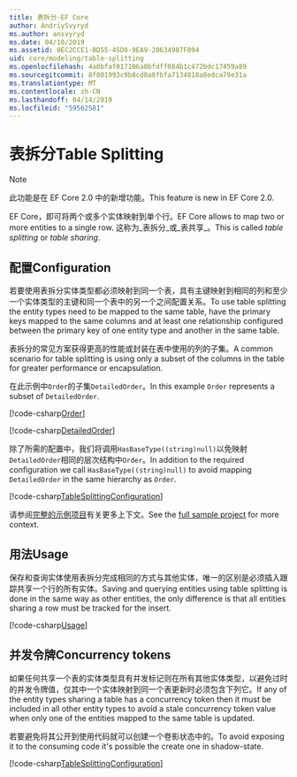 ```yaml
---
title: 表拆分-EF Core
author: AndriySvyryd
ms.author: ansvyryd
ms.date: 04/10/2019
ms.assetid: 0EC2CCE1-BD55-45D8-9EA9-20634987F094
uid: core/modeling/table-splitting
ms.openlocfilehash: 4a0bfaf017106a0bfdff084b1c472bdc17459a89
ms.sourcegitcommit: 8f801993c9b8cd8a8fbfa7134818a8edca79e31a
ms.translationtype: MT
ms.contentlocale: zh-CN
ms.lasthandoff: 04/14/2019
ms.locfileid: "59562581"
---
```

# <a name="table-splitting"></a><span data-ttu-id="1d72b-102">表拆分</span><span class="sxs-lookup"><span data-stu-id="1d72b-102">Table Splitting</span></span>

>[!NOTE]
> <span data-ttu-id="1d72b-103">此功能是在 EF Core 2.0 中的新增功能。</span><span class="sxs-lookup"><span data-stu-id="1d72b-103">This feature is new in EF Core 2.0.</span></span>

<span data-ttu-id="1d72b-104">EF Core，即可将两个或多个实体映射到单个行。</span><span class="sxs-lookup"><span data-stu-id="1d72b-104">EF Core allows to map two or more entities to a single row.</span></span> <span data-ttu-id="1d72b-105">这称为_表拆分_或_表共享_。</span><span class="sxs-lookup"><span data-stu-id="1d72b-105">This is called _table splitting_ or _table sharing_.</span></span>

## <a name="configuration"></a><span data-ttu-id="1d72b-106">配置</span><span class="sxs-lookup"><span data-stu-id="1d72b-106">Configuration</span></span>

<span data-ttu-id="1d72b-107">若要使用表拆分实体类型都必须映射到同一个表，具有主键映射到相同的列和至少一个实体类型的主键和同一个表中的另一个之间配置关系。</span><span class="sxs-lookup"><span data-stu-id="1d72b-107">To use table splitting the entity types need to be mapped to the same table, have the primary keys mapped to the same columns and at least one relationship configured between the primary key of one entity type and another in the same table.</span></span>

<span data-ttu-id="1d72b-108">表拆分的常见方案获得更高的性能或封装在表中使用的列的子集。</span><span class="sxs-lookup"><span data-stu-id="1d72b-108">A common scenario for table splitting is using only a subset of the columns in the table for greater performance or encapsulation.</span></span>

<span data-ttu-id="1d72b-109">在此示例中`Order`的子集`DetailedOrder`。</span><span class="sxs-lookup"><span data-stu-id="1d72b-109">In this example `Order` represents a subset of `DetailedOrder`.</span></span>

[!code-csharp[Order](../../../samples/core/Modeling/TableSplitting/Order.cs?name=Order)]

[!code-csharp[DetailedOrder](../../../samples/core/Modeling/TableSplitting/DetailedOrder.cs?name=DetailedOrder)]

<span data-ttu-id="1d72b-110">除了所需的配置中，我们将调用`HasBaseType((string)null)`以免映射`DetailedOrder`相同的层次结构中`Order`。</span><span class="sxs-lookup"><span data-stu-id="1d72b-110">In addition to the required configuration we call `HasBaseType((string)null)` to avoid mapping `DetailedOrder` in the same hierarchy as `Order`.</span></span>

[!code-csharp[TableSplittingConfiguration](../../../samples/core/Modeling/TableSplitting/TableSplittingContext.cs?name=TableSplitting&highlight=3)]

<span data-ttu-id="1d72b-111">请参阅[完整的示例项目](https://github.com/aspnet/EntityFramework.Docs/tree/master/samples/core/Modeling/TableSplitting)有关更多上下文。</span><span class="sxs-lookup"><span data-stu-id="1d72b-111">See the [full sample project](https://github.com/aspnet/EntityFramework.Docs/tree/master/samples/core/Modeling/TableSplitting) for more context.</span></span>

## <a name="usage"></a><span data-ttu-id="1d72b-112">用法</span><span class="sxs-lookup"><span data-stu-id="1d72b-112">Usage</span></span>

<span data-ttu-id="1d72b-113">保存和查询实体使用表拆分完成相同的方式与其他实体，唯一的区别是必须插入跟踪共享一个行的所有实体。</span><span class="sxs-lookup"><span data-stu-id="1d72b-113">Saving and querying entities using table splitting is done in the same way as other entities, the only difference is that all entities sharing a row must be tracked for the insert.</span></span>

[!code-csharp[Usage](../../../samples/core/Modeling/TableSplitting/Program.cs?name=Usage)]

## <a name="concurrency-tokens"></a><span data-ttu-id="1d72b-114">并发令牌</span><span class="sxs-lookup"><span data-stu-id="1d72b-114">Concurrency tokens</span></span>

<span data-ttu-id="1d72b-115">如果任何共享一个表的实体类型具有并发标记则在所有其他实体类型，以避免过时的并发令牌值，仅其中一个实体映射到同一个表更新时必须包含下列它。</span><span class="sxs-lookup"><span data-stu-id="1d72b-115">If any of the entity types sharing a table has a concurrency token then it must be included in all other entity types to avoid a stale concurrency token value when only one of the entities mapped to the same table is updated.</span></span>

<span data-ttu-id="1d72b-116">若要避免将其公开到使用代码就可以创建一个卷影状态中的。</span><span class="sxs-lookup"><span data-stu-id="1d72b-116">To avoid exposing it to the consuming code it's possible the create one in shadow-state.</span></span>

[!code-csharp[TableSplittingConfiguration](../../../samples/core/Modeling/TableSplitting/TableSplittingContext.cs?name=ConcurrencyToken&highlight=2)]
